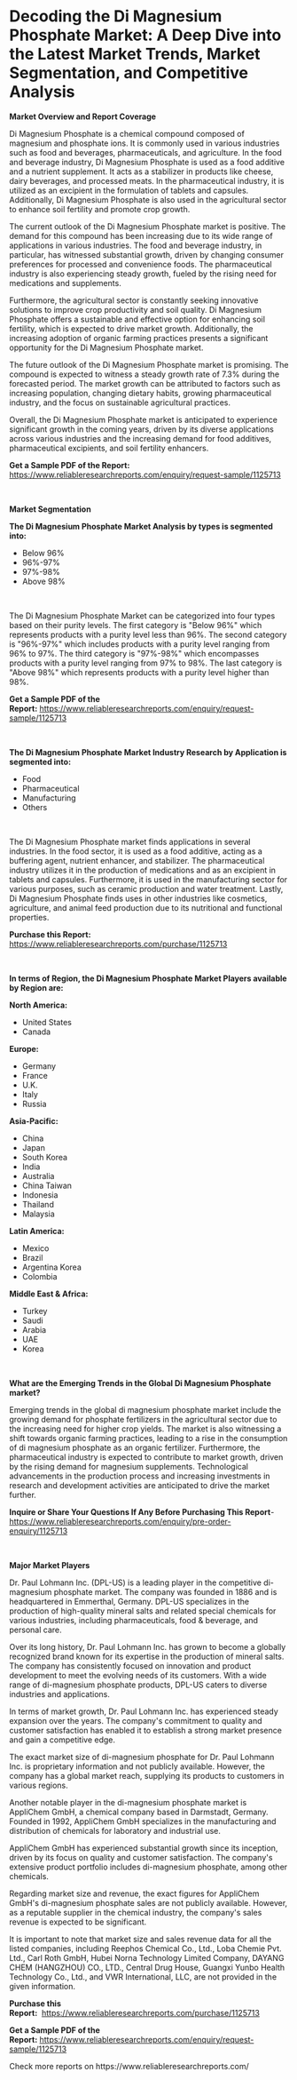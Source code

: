<p><h1>Decoding the Di Magnesium Phosphate Market: A Deep Dive into the Latest Market Trends, Market Segmentation, and Competitive Analysis</h1></p><p><strong>Market Overview and Report Coverage</strong></p>
<p><p>Di Magnesium Phosphate is a chemical compound composed of magnesium and phosphate ions. It is commonly used in various industries such as food and beverages, pharmaceuticals, and agriculture. In the food and beverage industry, Di Magnesium Phosphate is used as a food additive and a nutrient supplement. It acts as a stabilizer in products like cheese, dairy beverages, and processed meats. In the pharmaceutical industry, it is utilized as an excipient in the formulation of tablets and capsules. Additionally, Di Magnesium Phosphate is also used in the agricultural sector to enhance soil fertility and promote crop growth.</p><p>The current outlook of the Di Magnesium Phosphate market is positive. The demand for this compound has been increasing due to its wide range of applications in various industries. The food and beverage industry, in particular, has witnessed substantial growth, driven by changing consumer preferences for processed and convenience foods. The pharmaceutical industry is also experiencing steady growth, fueled by the rising need for medications and supplements.</p><p>Furthermore, the agricultural sector is constantly seeking innovative solutions to improve crop productivity and soil quality. Di Magnesium Phosphate offers a sustainable and effective option for enhancing soil fertility, which is expected to drive market growth. Additionally, the increasing adoption of organic farming practices presents a significant opportunity for the Di Magnesium Phosphate market.</p><p>The future outlook of the Di Magnesium Phosphate market is promising. The compound is expected to witness a steady growth rate of 7.3% during the forecasted period. The market growth can be attributed to factors such as increasing population, changing dietary habits, growing pharmaceutical industry, and the focus on sustainable agricultural practices.</p><p>Overall, the Di Magnesium Phosphate market is anticipated to experience significant growth in the coming years, driven by its diverse applications across various industries and the increasing demand for food additives, pharmaceutical excipients, and soil fertility enhancers.</p></p>
<p><strong>Get a Sample PDF of the Report:</strong> <a href="https://www.reliableresearchreports.com/enquiry/request-sample/1125713">https://www.reliableresearchreports.com/enquiry/request-sample/1125713</a></p>
<p>&nbsp;</p>
<p><strong>Market Segmentation</strong></p>
<p><strong>The Di Magnesium Phosphate Market Analysis by types is segmented into:</strong></p>
<p><ul><li>Below 96%</li><li>96%-97%</li><li>97%-98%</li><li>Above 98%</li></ul></p>
<p>&nbsp;</p>
<p><p>The Di Magnesium Phosphate Market can be categorized into four types based on their purity levels. The first category is "Below 96%" which represents products with a purity level less than 96%. The second category is "96%-97%" which includes products with a purity level ranging from 96% to 97%. The third category is "97%-98%" which encompasses products with a purity level ranging from 97% to 98%. The last category is "Above 98%" which represents products with a purity level higher than 98%.</p></p>
<p><strong>Get a Sample PDF of the Report:</strong>&nbsp;<a href="https://www.reliableresearchreports.com/enquiry/request-sample/1125713">https://www.reliableresearchreports.com/enquiry/request-sample/1125713</a></p>
<p>&nbsp;</p>
<p><strong>The Di Magnesium Phosphate Market Industry Research by Application is segmented into:</strong></p>
<p><ul><li>Food</li><li>Pharmaceutical</li><li>Manufacturing</li><li>Others</li></ul></p>
<p>&nbsp;</p>
<p><p>The Di Magnesium Phosphate market finds applications in several industries. In the food sector, it is used as a food additive, acting as a buffering agent, nutrient enhancer, and stabilizer. The pharmaceutical industry utilizes it in the production of medications and as an excipient in tablets and capsules. Furthermore, it is used in the manufacturing sector for various purposes, such as ceramic production and water treatment. Lastly, Di Magnesium Phosphate finds uses in other industries like cosmetics, agriculture, and animal feed production due to its nutritional and functional properties.</p></p>
<p><strong>Purchase this Report:</strong>&nbsp; <a href="https://www.reliableresearchreports.com/purchase/1125713">https://www.reliableresearchreports.com/purchase/1125713</a></p>
<p>&nbsp;</p>
<p><strong>In terms of Region, the Di Magnesium Phosphate Market Players available by Region are:</strong></p>
<p>
    <p> <strong> North America: </strong>
        <ul>
            <li>United States</li>
            <li>Canada</li>
        </ul>
        </p> 
    <p> <strong> Europe: </strong>
        <ul>
            <li>Germany</li>
            <li>France</li>
            <li>U.K.</li>
            <li>Italy</li>
            <li>Russia</li>
        </ul>
        </p> 
    <p> <strong> Asia-Pacific: </strong>
        <ul>
            <li>China</li>
            <li>Japan</li>
            <li>South Korea</li>
            <li>India</li>
            <li>Australia</li>
            <li>China Taiwan</li>
            <li>Indonesia</li>
            <li>Thailand</li>
            <li>Malaysia</li>
        </ul>
        </p> 
    <p> <strong> Latin America: </strong>
        <ul>
            <li>Mexico</li>
            <li>Brazil</li>
            <li>Argentina Korea</li>
            <li>Colombia</li>
        </ul>
        </p> 
    <p> <strong> Middle East & Africa: </strong>
        <ul>
            <li>Turkey</li>
            <li>Saudi</li>
            <li>Arabia</li>
            <li>UAE</li>
            <li>Korea</li>
        </ul>
    </p>
    </p>
<p>&nbsp;</p>
<p><strong>What are the Emerging Trends in the Global Di Magnesium Phosphate market?</strong></p>
<p><p>Emerging trends in the global di magnesium phosphate market include the growing demand for phosphate fertilizers in the agricultural sector due to the increasing need for higher crop yields. The market is also witnessing a shift towards organic farming practices, leading to a rise in the consumption of di magnesium phosphate as an organic fertilizer. Furthermore, the pharmaceutical industry is expected to contribute to market growth, driven by the rising demand for magnesium supplements. Technological advancements in the production process and increasing investments in research and development activities are anticipated to drive the market further.</p></p>
<p><strong>Inquire or Share Your Questions If Any Before Purchasing This Report</strong>- <a href="https://www.reliableresearchreports.com/enquiry/pre-order-enquiry/1125713">https://www.reliableresearchreports.com/enquiry/pre-order-enquiry/1125713</a></p>
<p>&nbsp;</p>
<p><strong>Major Market Players</strong></p>
<p><p>Dr. Paul Lohmann Inc. (DPL-US) is a leading player in the competitive di-magnesium phosphate market. The company was founded in 1886 and is headquartered in Emmerthal, Germany. DPL-US specializes in the production of high-quality mineral salts and related special chemicals for various industries, including pharmaceuticals, food & beverage, and personal care.</p><p>Over its long history, Dr. Paul Lohmann Inc. has grown to become a globally recognized brand known for its expertise in the production of mineral salts. The company has consistently focused on innovation and product development to meet the evolving needs of its customers. With a wide range of di-magnesium phosphate products, DPL-US caters to diverse industries and applications.</p><p>In terms of market growth, Dr. Paul Lohmann Inc. has experienced steady expansion over the years. The company's commitment to quality and customer satisfaction has enabled it to establish a strong market presence and gain a competitive edge.</p><p>The exact market size of di-magnesium phosphate for Dr. Paul Lohmann Inc. is proprietary information and not publicly available. However, the company has a global market reach, supplying its products to customers in various regions.</p><p>Another notable player in the di-magnesium phosphate market is AppliChem GmbH, a chemical company based in Darmstadt, Germany. Founded in 1992, AppliChem GmbH specializes in the manufacturing and distribution of chemicals for laboratory and industrial use.</p><p>AppliChem GmbH has experienced substantial growth since its inception, driven by its focus on quality and customer satisfaction. The company's extensive product portfolio includes di-magnesium phosphate, among other chemicals.</p><p>Regarding market size and revenue, the exact figures for AppliChem GmbH's di-magnesium phosphate sales are not publicly available. However, as a reputable supplier in the chemical industry, the company's sales revenue is expected to be significant.</p><p>It is important to note that market size and sales revenue data for all the listed companies, including Reephos Chemical Co., Ltd., Loba Chemie Pvt. Ltd., Carl Roth GmbH, Hubei Norna Technology Limited Company, DAYANG CHEM (HANGZHOU) CO., LTD., Central Drug House, Guangxi Yunbo Health Technology Co., Ltd., and VWR International, LLC, are not provided in the given information.</p></p>
<p><strong>Purchase this Report:</strong>&nbsp;&nbsp;<a href="https://www.reliableresearchreports.com/purchase/1125713">https://www.reliableresearchreports.com/purchase/1125713</a></p>
<p></p>
<p><strong>Get a Sample PDF of the Report:</strong>&nbsp;<a href="https://www.reliableresearchreports.com/enquiry/request-sample/1125713">https://www.reliableresearchreports.com/enquiry/request-sample/1125713</a></p>
<p>Check more reports on https://www.reliableresearchreports.com/</p>